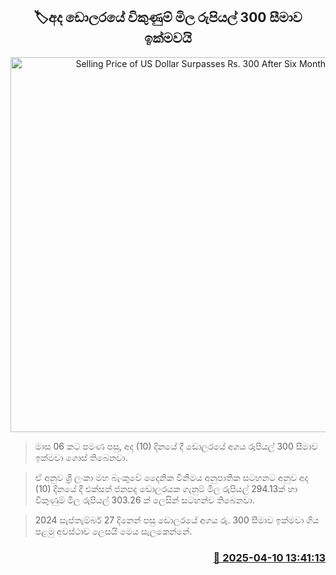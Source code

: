 <p align='center'><b><h2 align='center' title='Selling Price of US Dollar Surpasses Rs. 300 After Six Months'>🏷අද ඩොලරයේ විකුණුම් මිල රුපියල් 300 සීමාව ඉක්මවයි</h2></b></p>
<p align='center'><img src='https://helakuru.sgp1.cdn.digitaloceanspaces.com/esana/images/lib/doller-archived.jpg' width='600' alt='Selling Price of US Dollar Surpasses Rs. 300 After Six Months'></p>

> මාස 06 කට පමණ පසු, අද (10) දිනයේ දී ඩොලරයේ අගය රුපියල් 300 සීමාව ඉක්මවා ගොස් තිබෙනවා.

> ඒ අනුව ශ්‍රී ලංකා මහ බැංකුවේ දෛනික විනිමය අනුපාතික සටහනට අනුව අද (10) දිනයේ දී එක්සත් ජනපද ඩොලරයක ගැනුම් මිල රුපියල් 294.13ක් හා විකුණුම් මිල රුපියල් 303.2‍6 ක් ලෙසින් සටහන්ව තිබෙනවා.

> 2024 සැප්තැම්බර් 27 දිනෙන් පසු ඩොලරයේ අගය රු. 300 සීමාව ඉක්මවා ගිය පළමු අවස්ථාව ලෙසයි මෙය සැලකෙන්නේ.



<h3 align='right'><a href='https://www.helakuru.lk/esana/p/109159/'>📅 2025-04-10 13:41:13</a></h3>
